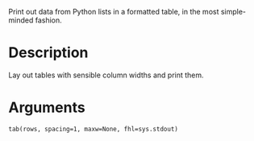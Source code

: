 Print out data from Python lists in a formatted table, in the most
simple-minded fashion.

# Description

Lay out tables with sensible column widths and print them.

# Arguments

```
tab(rows, spacing=1, maxw=None, fhl=sys.stdout)
```

